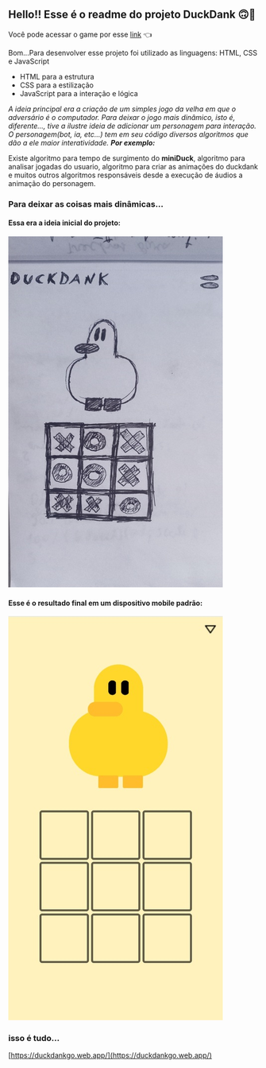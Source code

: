 ## __Hello!! Esse é o readme do projeto DuckDank__ 🙃🙂

Você pode acessar o game por esse [link](https://lauanda1327.github.io/DuckDank/) 👈

Bom...Para desenvolver esse projeto foi utilizado as linguagens:
HTML, CSS e JavaScript

- HTML para a estrutura
- CSS para a estilização
- JavaScript para a interação e lógica

*A ideia principal era a criação de um simples jogo da velha em que o adversário é o computador. Para deixar o jogo mais dinâmico, isto é, diferente..., tive a ilustre ideia de adicionar um personagem para interação. O personagem(bot, ia, etc...) tem em seu código diversos algoritmos que dão a ele maior interatividade. __Por exemplo:__*

Existe algoritmo para tempo de surgimento do __miniDuck__, algoritmo para analisar jogadas do usuario, algoritmo para criar as animações do duckdank e muitos outros algoritmos responsáveis desde a execução de áudios a animação do personagem.


### Para deixar as coisas mais dinâmicas...
#### Essa era a ideia inicial do projeto:
![imagem](./ideia.jpg)

#### Esse é o resultado final em um dispositivo mobile padrão:
![imagem](./final.jpg)

### isso é tudo...

[https://duckdankgo.web.app/](https://duckdankgo.web.app/)


